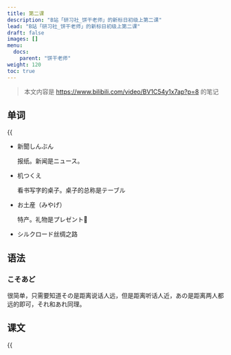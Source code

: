 ```yaml
---
title: 第二课
description: "B站「研习社_饼干老师」的新标日初级上第二课"
lead: "B站「研习社_饼干老师」的新标日初级上第二课"
draft: false
images: []
menu:
  docs:
    parent: "饼干老师"
weight: 120
toc: true
---
```


> 本文内容是 https://www.bilibili.com/video/BV1C54y1x7ap?p=8 的笔记

## 单词

{{<audio src="https://tellyouwhat-static-1251995834.cos.ap-chongqing.myqcloud.com/audios/cs_danci/02第二课.mp3">}}

- 新聞しんぶん

  报纸。新闻是ニュース。
- 机つくえ

  看书写字的桌子。桌子的总称是テーブル
- お土産（みやげ）

  特产。礼物是プレゼント🎁
- シルクロード丝绸之路


## 语法

### こそあど

很简单，只需要知道その是距离说话人远，但是距离听话人近，あの是距离两人都远的即可，それ和あれ同理。

## 课文

{{<audio src="https://tellyouwhat-static-1251995834.cos.ap-chongqing.myqcloud.com/audios/cs_kewen/1-6课 新标日初级课文/Lesson02.mp3">}}
